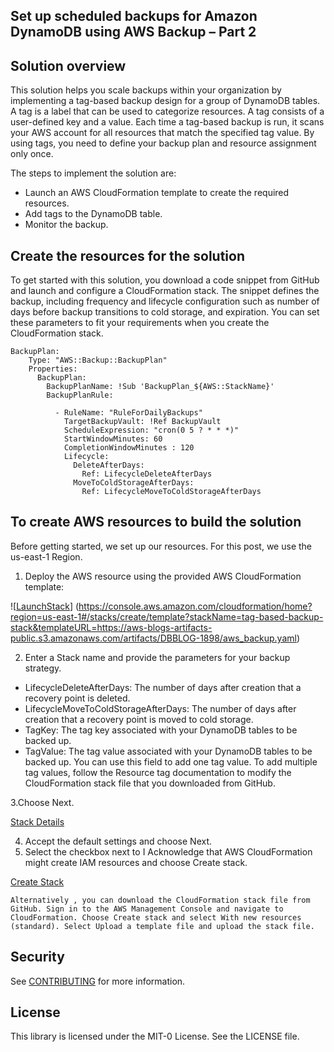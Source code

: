 ## Set up scheduled backups for Amazon DynamoDB using AWS Backup – Part 2

## Solution overview

This solution helps you scale backups within your organization by implementing a tag-based backup design for a group of DynamoDB tables. A tag is a label that can be used to categorize resources. A tag consists of a user-defined key and a value. Each time a tag-based backup is run, it scans your AWS account for all resources that match the specified tag value. By using tags, you need to define your backup plan and resource assignment only once.

The steps to implement the solution are:

 + Launch an AWS CloudFormation template to create the required resources.
 + Add tags to the DynamoDB table.
 + Monitor the backup.

## Create the resources for the solution

To get started with this solution, you download a code snippet from GitHub and launch and configure a CloudFormation stack. The snippet defines the backup, including frequency and lifecycle configuration such as number of days before backup transitions to cold storage, and expiration. You can set these parameters to fit your requirements when you create the CloudFormation stack.

```
BackupPlan:
    Type: "AWS::Backup::BackupPlan"
    Properties:
      BackupPlan:
        BackupPlanName: !Sub 'BackupPlan_${AWS::StackName}'
        BackupPlanRule:
          
          - RuleName: "RuleForDailyBackups"
            TargetBackupVault: !Ref BackupVault
            ScheduleExpression: "cron(0 5 ? * * *)"
            StartWindowMinutes: 60
            CompletionWindowMinutes : 120
            Lifecycle:
              DeleteAfterDays:
                Ref: LifecycleDeleteAfterDays
              MoveToColdStorageAfterDays:
                Ref: LifecycleMoveToColdStorageAfterDays

```

## To create AWS resources to build the solution

Before getting started, we set up our resources. For this post, we use the us-east-1 Region.

 1. Deploy the AWS resource using the provided AWS CloudFormation template:
	
![[LaunchStack](/image/LaunchStack.png)] (https://console.aws.amazon.com/cloudformation/home?region=us-east-1#/stacks/create/template?stackName=tag-based-backup-stack&templateURL=https://aws-blogs-artifacts-public.s3.amazonaws.com/artifacts/DBBLOG-1898/aws_backup.yaml)
	
 2. Enter a Stack name and provide the parameters for your backup strategy.

   + LifecycleDeleteAfterDays: The number of days after creation that a recovery point is deleted.
   + LifecycleMoveToColdStorageAfterDays: The number of days after creation that a recovery point is moved to cold storage.
   + TagKey: The tag key associated with your DynamoDB tables to be backed up.
   + TagValue: The tag value associated with your DynamoDB tables to be backed up. You can use this field to add one tag value. To add multiple tag values, follow the Resource tag documentation to modify the CloudFormation stack file that you downloaded from GitHub.
   
   
 3.Choose Next.
   
   [Stack Details](/image/dbblog-1898-image001.png)

 4. Accept the default settings and choose Next.
 5. Select the checkbox next to I Acknowledge that AWS CloudFormation might create IAM resources and choose Create stack.

[Create Stack](/image/dbblog-1898-image002.png)

    Alternatively , you can download the CloudFormation stack file from GitHub. Sign in to the AWS Management Console and navigate to CloudFormation. Choose Create stack and select With new resources (standard). Select Upload a template file and upload the stack file.


## Security

See [CONTRIBUTING](CONTRIBUTING.md#security-issue-notifications) for more information.

## License

This library is licensed under the MIT-0 License. See the LICENSE file.

